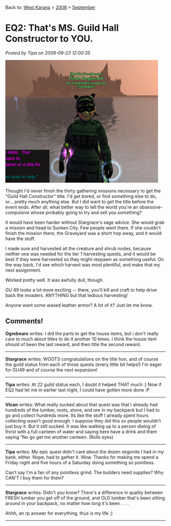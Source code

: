 Back to: [West Karana](/posts/westkarana.md) > [2008](/posts/2008/westkarana.md) > [September](./westkarana.md)
# EQ2: That's MS. Guild Hall Constructor to YOU.

*Posted by Tipa on 2008-09-23 12:00:35*

![](../../../uploads/2008/09/everquest2-2008-09-22-21-58-41-70.jpg "everquest2-2008-09-22-21-58-41-70")

Thought I'd never finish the thirty gathering missions necessary to get the "Guild Hall Constructor" title. I'd get bored, or find something else to do, or... pretty much anything else. But I did want to get the title before the event ends. After all, what better way to tell the world you're an obsessive-compulsive whose probably going to try and sell you something?

It would have been harder without Stargrace's sage advice. She would grab a mission and head to Sunken City. Few people went there. If she couldn't finish the mission there, the Graveyard was a short hop away, and it would have the stuff.

I made sure and harvested all the creature and shrub nodes, because neither one was needed for the tier 1 harvesting quests, and it would be best if they were harvested so they might respawn as something useful. On the way back, I'd see which harvest was most plentiful, and make that my next assignment.

Worked pretty well. It was awfully dull, though.

GU 49 looks a lot more exciting -- there, you'll kill and craft to help drive back the invaders. ANYTHING but that tedious harvesting!

Anyone want some waxed leather armor? A lot of it? Just let me know.

## Comments!

**Ogrebears** writes: I did the parts to get the house items, but i don't really care to much about titles to do it another 10 times. I think the house item should of been the last reward, and then title the second reward.

---

**Stargrace** writes: WOOTS congratulations on the title hon, and of course the guild status from each of those quests (every little bit helps!) I'm eager for GU49 and of course the next expansion!

---

**Tipa** writes: At 22 guild status each, I doubt it helped THAT much :) Now if EQ2 had let me in earlier last night, I could have gotten more done :P

---

**Vlcan** writes: What really sucked about that quest was that I already had hundreds of the lumber, roots, stone, and ore in my backpack but I had to go and collect hundreds more. Its like the stuff I already spent hours collecting wasn’t good enough. I suppose they did this so people wouldn’t just buy it. But it still sucked. It was like walking up to a person dieing of thirst with a full canteen of water and saying here have a drink and them saying “No go get me another canteen. (Rolls eyes)

---

**Tipa** writes: My epic quest didn't care about the dozen xegonite I had in my bank, either. Nope, had to gather it. Wow. Thanks for making me spend a Friday night and five hours of a Saturday doing something so pointless.

Can't say I'm a fan of any pointless grind. The builders need supplies? Why CAN'T I buy them for them?

---

**Stargrace** writes: Didn't you know? There's a difference in quality between FRESH lumber you get off of the ground, and OLD lumber that's been sitting around in your backpack, no matter how long it's been. . . . 

Ahhh, an rp answer for everything, thus is my life ;)

---

